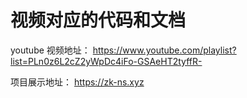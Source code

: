 # 视频对应的代码和文档

youtube 视频地址： https://www.youtube.com/playlist?list=PLn0z6L2cZ2yWpDc4iFo-GSAeHT2tyffR-

项目展示地址： https://zk-ns.xyz
